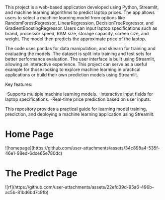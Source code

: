 This project is a web-based application developed using Python, Streamlit, and machine learning algorithms to predict laptop prices. The app allows users to select a machine learning model from options like RandomForestRegressor, LinearRegression, DecisionTreeRegressor, and GradientBoostingRegressor. Users can input laptop specifications such as brand, processor speed, RAM size, storage capacity, screen size, and weight. The model then predicts the approximate price of the laptop.

The code uses pandas for data manipulation, and sklearn for training and evaluating the models. The dataset is split into training and test sets for better performance evaluation. The user interface is built using Streamlit, allowing an interactive experience. This project can serve as a useful example for those looking to explore machine learning in practical applications or build their own prediction models using Streamlit.

Key features:

-Supports multiple machine learning models.
-Interactive input fields for laptop specifications.
-Real-time price prediction based on user inputs.

This repository provides a practical guide for learning model training, prediction, and deploying a machine learning application using Streamlit.


<h1>Home Page</h1>
![homepage](https://github.com/user-attachments/assets/34c898a4-535f-46e1-98ed-6dce65e780dc)

<h1>The Predict Page</h1>
![rf](https://github.com/user-attachments/assets/22efd39d-95a6-496b-ac5b-81bd6bd7c9fb)
